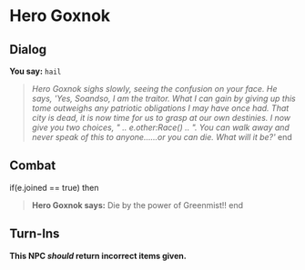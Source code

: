 # Hero Goxnok



## Dialog

**You say:** `hail`



>*Hero Goxnok sighs slowly, seeing the confusion on your face. He says, 'Yes, Soandso, I am the traitor. What I can gain by giving up this tome outweighs any patriotic obligations I may have once had. That city is dead, it is now time for us to grasp at our own destinies. I now give you two choices, " .. e.other:Race() .. ". You can walk away and never speak of this to anyone......or you can die. What will it be?'*
end



## Combat

if(e.joined == true) then


>**Hero Goxnok says:** Die by the power of Greenmist!!
end



## Turn-Ins



**This NPC *should* return incorrect items given.**






